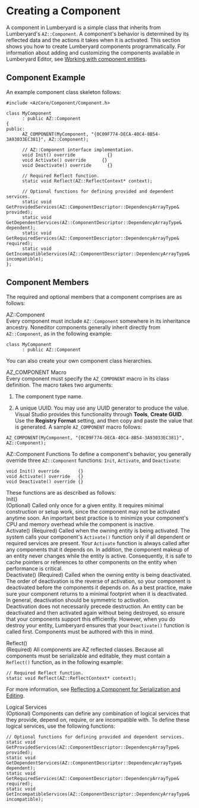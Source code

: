 # Creating a Component<a name="component-entity-system-create-component"></a>

A component in Lumberyard is a simple class that inherits from Lumberyard's `AZ::Component`\. A component's behavior is determined by its reflected data and the actions it takes when it is activated\. This section shows you how to create Lumberyard components programmatically\. For information about adding and customizing the components available in Lumberyard Editor, see [Working with component entities](component-intro.md)\.

## Component Example<a name="component-entity-system-create-component-example"></a>

An example component class skeleton follows: 

```
#include <AzCore/Component/Component.h>

class MyComponent 
      : public AZ::Component
{
public:
      AZ_COMPONENT(MyComponent, "{0C09F774-DECA-40C4-8B54-3A93033EC381}", AZ::Component);
 
      // AZ::Component interface implementation.
      void Init() override            {}
      void Activate() override      {}
      void Deactivate() override      {}

      // Required Reflect function.
      static void Reflect(AZ::ReflectContext* context);
 
      // Optional functions for defining provided and dependent services.
      static void GetProvidedServices(AZ::ComponentDescriptor::DependencyArrayType& provided);
      static void GetDependentServices(AZ::ComponentDescriptor::DependencyArrayType& dependent);
      static void GetRequiredServices(AZ::ComponentDescriptor::DependencyArrayType& required);
      static void GetIncompatibleServices(AZ::ComponentDescriptor::DependencyArrayType& incompatible);
};
```

## Component Members<a name="component-entity-system-create-component-component-members"></a>

The required and optional members that a component comprises are as follows:

AZ::Component  
Every component must include `AZ::Component` somewhere in its inheritance ancestry\. Noneditor components generally inherit directly from `AZ::Component`, as in the following example:  

```
class MyComponent 
      : public AZ::Component
```
You can also create your own component class hierarchies\.

AZ\_COMPONENT Macro  
Every component must specify the `AZ_COMPONENT` macro in its class definition\. The macro takes two arguments:  

1. The component type name\.

1. A unique UUID\. You may use any UUID generator to produce the value\. Visual Studio provides this functionality through **Tools**, **Create GUID**\. Use the **Registry Format** setting, and then copy and paste the value that is generated\. 
A sample `AZ_COMPONENT` macro follows:  

```
AZ_COMPONENT(MyComponent, "{0C09F774-DECA-40C4-8B54-3A93033EC381}", AZ::Component);
```

AZ::Component Functions  <a name="component-entity-system-create-component-az-functions"></a>
To define a component's behavior, you generally override three `AZ::Component` functions: `Init`, `Activate`, and `Deactivate`:  

```
void Init() override       {}
void Activate() override   {}
void Deactivate() override {}
```
These functions are as described as follows:    
Init\(\)  
\(Optional\) Called only once for a given entity\. It requires minimal construction or setup work, since the component may not be activated anytime soon\. An important best practice is to minimize your component's CPU and memory overhead while the component is inactive\.  
Activate\(\)  <a name="component-entity-system-create-component-az-activate"></a>
\(Required\) Called when the owning entity is being activated\. The system calls your component's `Activate()` function only if all dependent or required services are present\. Your `Activate` function is always called after any components that it depends on\. In addition, the component makeup of an entity never changes while the entity is active\. Consequently, it is safe to cache pointers or references to other components on the entity when performance is critical\.  
Deactivate\(\)  <a name="component-entity-system-create-component-az-deactivate"></a>
\(Required\) Called when the owning entity is being deactivated\. The order of deactivation is the reverse of activation, so your component is deactivated before the components it depends on\. As a best practice, make sure your component returns to a minimal footprint when it is deactivated\. In general, deactivation should be symmetric to activation\.   
Deactivation does not necessarily precede destruction\. An entity can be deactivated and then activated again without being destroyed, so ensure that your components support this efficiently\. However, when you do destroy your entity, Lumberyard ensures that your `Deactivate()` function is called first\. Components must be authored with this in mind\.

Reflect\(\)  
\(Required\) All components are AZ reflected classes\. Because all components must be serializable and editable, they must contain a `Reflect()` function, as in the following example:  

```
// Required Reflect function.
static void Reflect(AZ::ReflectContext* context);
```
For more information, see [Reflecting a Component for Serialization and Editing](component-entity-system-reflect-component.md)\.

Logical Services  
\(Optional\) Components can define any combination of logical services that they provide, depend on, require, or are incompatible with\. To define these logical services, use the following functions:  

```
// Optional functions for defining provided and dependent services.
static void GetProvidedServices(AZ::ComponentDescriptor::DependencyArrayType& provided);
static void GetDependentServices(AZ::ComponentDescriptor::DependencyArrayType& dependent);
static void GetRequiredServices(AZ::ComponentDescriptor::DependencyArrayType& required);
static void GetIncompatibleServices(AZ::ComponentDescriptor::DependencyArrayType& incompatible);
```
